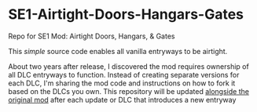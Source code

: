 # SE1-Airtight-Doors-Hangars-Gates
Repo for SE1 Mod: Airtight Doors, Hangars, &amp; Gates

This *simple* source code enables all vanilla entryways to be airtight.

About two years after release, I discovered the mod requires ownership of all DLC entryways to function. Instead of creating separate versions for each DLC, I'm sharing the mod code and instructions on how to fork it based on the DLCs you own. This repository will be updated [alongside the original mod](https://steamcommunity.com/sharedfiles/filedetails/?id=2970981537) after each update or DLC that introduces a new entryway
